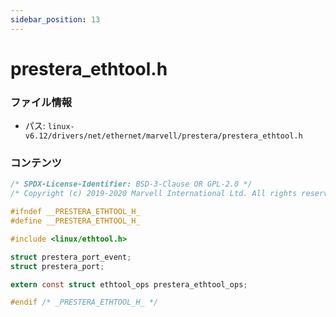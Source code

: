 ```yaml
---
sidebar_position: 13
---
```

# prestera_ethtool.h

### ファイル情報

- パス: `linux-v6.12/drivers/net/ethernet/marvell/prestera/prestera_ethtool.h`

### コンテンツ

```h
/* SPDX-License-Identifier: BSD-3-Clause OR GPL-2.0 */
/* Copyright (c) 2019-2020 Marvell International Ltd. All rights reserved. */

#ifndef __PRESTERA_ETHTOOL_H_
#define __PRESTERA_ETHTOOL_H_

#include <linux/ethtool.h>

struct prestera_port_event;
struct prestera_port;

extern const struct ethtool_ops prestera_ethtool_ops;

#endif /* _PRESTERA_ETHTOOL_H_ */

```
